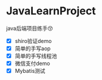 # JavaLearnProject
java后端项目练手:kissing_closed_eyes:

- [x] shiro验证demo
- [x] 简单的手写aop
- [x] 简单的手写线程池
- [x] 微信支付demo
- [x] Mybatis测试
